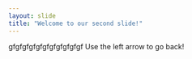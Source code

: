```yaml
---
layout: slide
title: "Welcome to our second slide!"
---
```

gfgfgfgfgfgfgfgfgfgfgf
Use the left arrow to go back!

